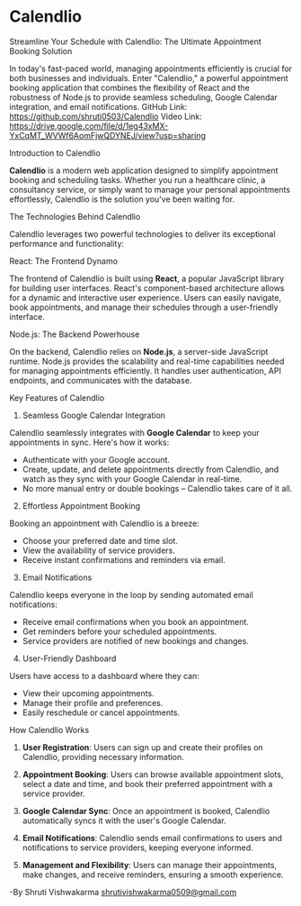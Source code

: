 # Calendlio

Streamline Your Schedule with Calendlio: The Ultimate Appointment Booking Solution


In today's fast-paced world, managing appointments efficiently is crucial for both businesses and individuals. Enter "Calendlio," a powerful appointment booking application that combines the flexibility of React and the robustness of Node.js to provide seamless scheduling, Google Calendar integration, and email notifications.
GitHub Link: https://github.com/shruti0503/Calendlio
Video Link: https://drive.google.com/file/d/1eg43xMX-YxCqMT_WVWf6AomFjwQDYNEJ/view?usp=sharing

 Introduction to Calendlio


**Calendlio** is a modern web application designed to simplify appointment booking and scheduling tasks. Whether you run a healthcare clinic, a consultancy service, or simply want to manage your personal appointments effortlessly, Calendlio is the solution you've been waiting for.

The Technologies Behind Calendlio

Calendlio leverages two powerful technologies to deliver its exceptional performance and functionality:

 React: The Frontend Dynamo

The frontend of Calendlio is built using **React**, a popular JavaScript library for building user interfaces. React's component-based architecture allows for a dynamic and interactive user experience. Users can easily navigate, book appointments, and manage their schedules through a user-friendly interface.

Node.js: The Backend Powerhouse

On the backend, Calendlio relies on **Node.js**, a server-side JavaScript runtime. Node.js provides the scalability and real-time capabilities needed for managing appointments efficiently. It handles user authentication, API endpoints, and communicates with the database.

Key Features of Calendlio

1. Seamless Google Calendar Integration

Calendlio seamlessly integrates with **Google Calendar** to keep your appointments in sync. Here's how it works:

- Authenticate with your Google account.
- Create, update, and delete appointments directly from Calendlio, and watch as they sync with your Google Calendar in real-time.
- No more manual entry or double bookings – Calendlio takes care of it all.

2. Effortless Appointment Booking

Booking an appointment with Calendlio is a breeze:

- Choose your preferred date and time slot.
- View the availability of service providers.
- Receive instant confirmations and reminders via email.

3. Email Notifications


Calendlio keeps everyone in the loop by sending automated email notifications:

- Receive email confirmations when you book an appointment.
- Get reminders before your scheduled appointments.
- Service providers are notified of new bookings and changes.

 4. User-Friendly Dashboard

Users have access to a dashboard where they can:

- View their upcoming appointments.
- Manage their profile and preferences.
- Easily reschedule or cancel appointments.

How Calendlio Works

1. **User Registration**: Users can sign up and create their profiles on Calendlio, providing necessary information.

2. **Appointment Booking**: Users can browse available appointment slots, select a date and time, and book their preferred appointment with a service provider.

3. **Google Calendar Sync**: Once an appointment is booked, Calendlio automatically syncs it with the user's Google Calendar.

4. **Email Notifications**: Calendlio sends email confirmations to users and notifications to service providers, keeping everyone informed.

5. **Management and Flexibility**: Users can manage their appointments, make changes, and receive reminders, ensuring a smooth experience.


-By Shruti Vishwakarma
shrutivishwakarma0509@gmail.com


